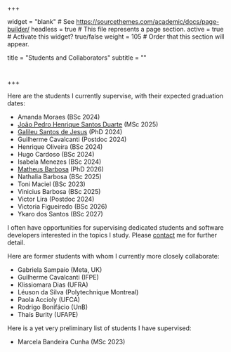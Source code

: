 +++

widget = "blank"  # See https://sourcethemes.com/academic/docs/page-builder/
headless = true  # This file represents a page section.
active = true  # Activate this widget? true/false
weight = 105  # Order that this section will appear.

title = "Students and Collaborators"
subtitle = ""

# 

+++

Here are the students I currently supervise, with their expected graduation dates:

* Amanda Moraes (BSc 2024)
* [João Pedro Henrique Santos Duarte](https://jpedroh.dev/) (MSc 2025)
* [Galileu Santos de Jesus](https://www.cin.ufpe.br/~gsj) (PhD 2024)
* Guilherme Cavalcanti (Postdoc 2024)
* Henrique Oliveira (BSc 2024)
* Hugo Cardoso (BSc 2024)
* Isabela Menezes (BSc 2024)
* [Matheus Barbosa](https://barbosamaatheus.github.io) (PhD 2026)
* Nathalia Barbosa (BSc 2025)
* Toni Maciel (BSc 2023)
* Vinicius Barbosa (BSc 2025)
* Victor Lira (Postdoc 2024)
* Victoria Figueiredo (BSc 2026)
* Ykaro dos Santos (BSc 2027)

I often have opportunities for supervising dedicated students and software developers interested in the topics I study. Please [contact](#contact) me for further detail. 

Here are former students with whom I currently more closely collaborate:

* Gabriela Sampaio (Meta, UK)
* Guilherme Cavalcanti (IFPE)
* Klissiomara Dias (UFRA)
* Léuson da Silva (Polytechnique Montreal)
* Paola Accioly (UFCA)
* Rodrigo Bonifácio (UnB)
* Thaís Burity (UFAPE)

Here is a yet very preliminary list of students I have supervised:

* Marcela Bandeira Cunha (MSc 2023)
